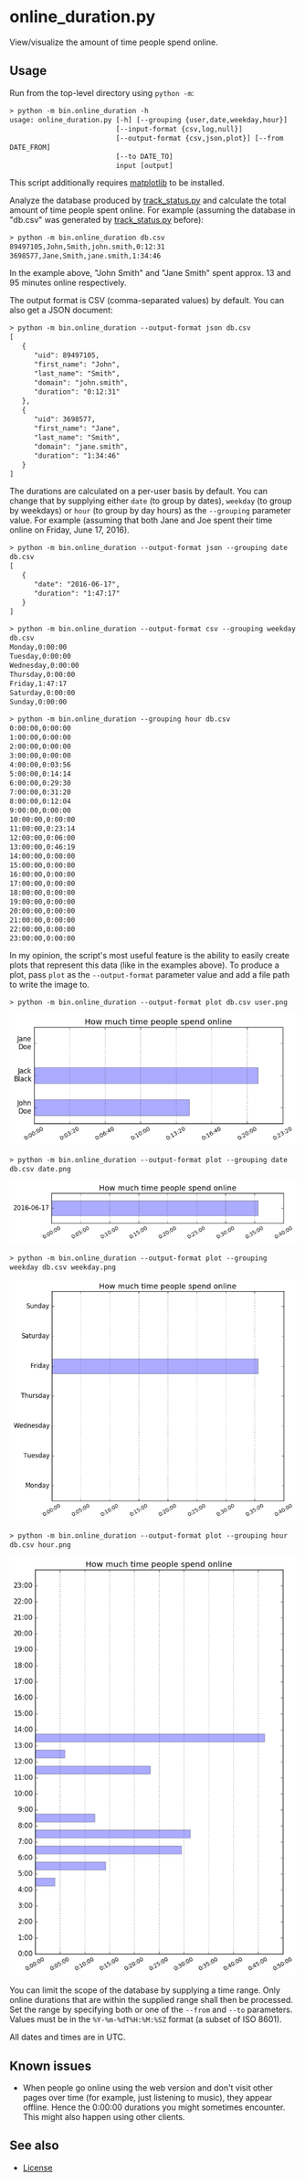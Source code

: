 online_duration.py
==================

View/visualize the amount of time people spend online.

Usage
-----

Run from the top-level directory using `python -m`:

    > python -m bin.online_duration -h
    usage: online_duration.py [-h] [--grouping {user,date,weekday,hour}]
                              [--input-format {csv,log,null}]
                              [--output-format {csv,json,plot}] [--from DATE_FROM]
                              [--to DATE_TO]
                              input [output]

This script additionally requires [matplotlib] to be installed.

Analyze the database produced by [track_status.py] and calculate the total
amount of time people spent online.
For example (assuming the database in "db.csv" was generated by
[track_status.py] before):

    > python -m bin.online_duration db.csv
    89497105,John,Smith,john.smith,0:12:31
    3698577,Jane,Smith,jane.smith,1:34:46

In the example above, "John Smith" and "Jane Smith" spent approx. 13 and 95
minutes online respectively.

The output format is CSV (comma-separated values) by default.
You can also get a JSON document:

    > python -m bin.online_duration --output-format json db.csv
    [
       {
          "uid": 89497105,
          "first_name": "John",
          "last_name": "Smith",
          "domain": "john.smith",
          "duration": "0:12:31"
       },
       {
          "uid": 3698577,
          "first_name": "Jane",
          "last_name": "Smith",
          "domain": "jane.smith",
          "duration": "1:34:46"
       }
    ]

The durations are calculated on a per-user basis by default.
You can change that by supplying either `date` (to group by dates), `weekday`
(to group by weekdays) or `hour` (to group by day hours) as the `--grouping`
parameter value.
For example (assuming that both Jane and Joe spent their time online on Friday,
June 17, 2016).

```
> python -m bin.online_duration --output-format json --grouping date db.csv
[
   {
      "date": "2016-06-17",
      "duration": "1:47:17"
   }
]
```

```
> python -m bin.online_duration --output-format csv --grouping weekday db.csv
Monday,0:00:00
Tuesday,0:00:00
Wednesday,0:00:00
Thursday,0:00:00
Friday,1:47:17
Saturday,0:00:00
Sunday,0:00:00
```

```
> python -m bin.online_duration --grouping hour db.csv
0:00:00,0:00:00
1:00:00,0:00:00
2:00:00,0:00:00
3:00:00,0:00:00
4:00:00,0:03:56
5:00:00,0:14:14
6:00:00,0:29:30
7:00:00,0:31:20
8:00:00,0:12:04
9:00:00,0:00:00
10:00:00,0:00:00
11:00:00,0:23:14
12:00:00,0:06:00
13:00:00,0:46:19
14:00:00,0:00:00
15:00:00,0:00:00
16:00:00,0:00:00
17:00:00,0:00:00
18:00:00,0:00:00
19:00:00,0:00:00
20:00:00,0:00:00
21:00:00,0:00:00
22:00:00,0:00:00
23:00:00,0:00:00
```

In my opinion, the script's most useful feature is the ability to easily create
plots that represent this data (like in the examples above).
To produce a plot, pass `plot` as the `--output-format` parameter value and add
a file path to write the image to.

    > python -m bin.online_duration --output-format plot db.csv user.png

![user.png]

    > python -m bin.online_duration --output-format plot --grouping date db.csv date.png

![date.png]

    > python -m bin.online_duration --output-format plot --grouping weekday db.csv weekday.png

![weekday.png]

    > python -m bin.online_duration --output-format plot --grouping hour db.csv hour.png

![hour.png]

You can limit the scope of the database by supplying a time range.
Only online durations that are within the supplied range shall then be
processed.
Set the range by specifying both or one of the `--from` and `--to` parameters.
Values must be in the `%Y-%m-%dT%H:%M:%SZ` format (a subset of ISO 8601).

All dates and times are in UTC.

[matplotlib]: http://matplotlib.org/
[track_status.py]: track_status.md

[user.png]: images/user.png
[date.png]: images/date.png
[weekday.png]: images/weekday.png
[hour.png]: images/hour.png

Known issues
------------

* When people go online using the web version and don't visit other pages over
time (for example, just listening to music), they appear offline.
Hence the 0:00:00 durations you might sometimes encounter.
This might also happen using other clients.

See also
--------

* [License]

[License]: ../README.md#license
